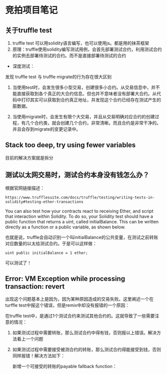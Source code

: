 # 竞拍项目笔记

## 关于truffle test

1. truffle test 可以用solidity语言编写，也可以使用js。都是用的抹茶框架
2. 原理：truffle使用solidity编写测试用例，会首先部署测试合约，利用测试合约的实例去部署待测试的合约。而不是直接部署待测试的合约

- 深度测试：

发现 truffle test 与 truffle migrate的行为存在很大区别

1. 当使用test时，会发生很多小型交易，创建很多小合约。从交易信息中，并不能直接获取到各个真正的大合约信息。但也并不意味者没有部署大合约。从代码中打印其实可以获取到合约真正地址，并发现这个合约已经存在测试产生的脏数据。

2. 当使用migrate时，会发生有限个大交易，并且从交易明确对应合约的创建过程，有几个合约类，就会创建几个合约，非常清晰。而且合约是非常干净的。并且会存到migrate的变更记录中。

##  Stack too deep, try using fewer variables

目前的解决方案就是拆分

## 测试以太网交易时，测试合约本身没有钱怎么办？

根据官网链接描述：

    https://www.trufflesuite.com/docs/truffle/testing/writing-tests-in-solidity#testing-ether-transactions

You can also test how your contracts react to receiving Ether, and script that interaction within Solidity. To do so, your Solidity test should have a public function that returns a uint, called initialBalance. This can be written directly as a function or a public variable, as shown below. 

也就是说，truffle会自动识别一个叫initialBalance的公共变量，在测试之前转账对应数量的以太给测试合约。于是可以这样做：

    uint public initialBalance = 1 ether;
可以测试了！

## Error: VM Exception while processing transaction: revert

出现这个问题基本上是因为，因为某种原因造成的交易失败。这里阐述一个在turffle test中报这个错误，但是remix中却没有报错的一个原因：

在truffle test中，是通过1个测试合约来测试其他合约的。这就导致了一些需要注意的情况：

1. 如果测试过程中需要转账，那么测试合约中得有钱，否则报以上错误。解决方法看上一个问题
2. 如果测试过程中需要接受被测合约的转账，那么测试合约得能接受到钱，否则同样报错！解决方法如下：

    新增一个可接受的转账的payable fallback function：
    